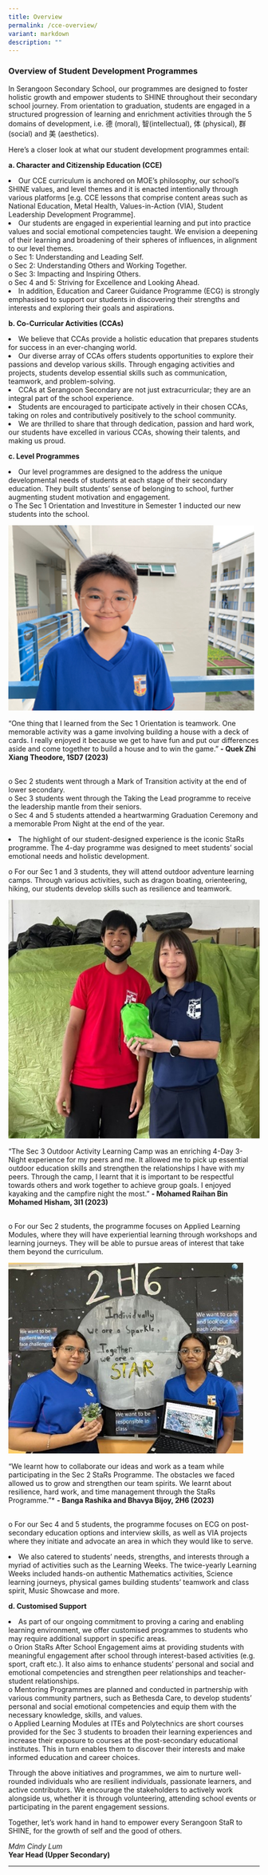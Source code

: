 ```yaml
---
title: Overview
permalink: /cce-overview/
variant: markdown
description: ""
---
```

### Overview of Student Development Programmes

In Serangoon Secondary School, our programmes are designed to foster holistic growth and empower students to SHINE throughout their secondary school journey. From orientation to graduation, students are engaged in a structured progression of learning and enrichment activities through the 5 domains of development, i.e. 德 (moral), 智(intellectual), 体 (physical), 群 (social) and 美 (aesthetics).

Here’s a closer look at what our student development programmes entail:

**a.	Character and Citizenship Education (CCE)**

<li>Our CCE curriculum is anchored on MOE’s philosophy, our school’s SHINE values, and level themes and it is enacted intentionally through various platforms [e.g. CCE lessons that comprise content areas such as National Education, Metal Health, Values-in-Action (VIA), Student Leadership Development Programme].
</li><li>Our students are engaged in experiential learning and put into practice values and social emotional competencies taught. We envision a deepening of their learning and broadening of their spheres of influences, in alignment to our level themes.
<br>o	Sec 1: Understanding and Leading Self. 
<br>o	Sec 2: Understanding Others and Working Together. 
<br>o	Sec 3: Impacting and Inspiring Others. 
<br>o	Sec 4 and 5: Striving for Excellence and Looking Ahead.
</li><li>In addition, Education and Career Guidance Programme (ECG) is strongly emphasised to support our students in discovering their strengths and interests and exploring their goals and aspirations. </li>

**b.	Co-Curricular Activities (CCAs)**

<li>We believe that CCAs provide a holistic education that prepares students for success in an ever-changing world. 
</li><li>Our diverse array of CCAs offers students opportunities to explore their passions and develop various skills. Through engaging activities and projects, students develop essential skills such as communication, teamwork, and problem-solving.
</li><li>CCAs at Serangoon Secondary are not just extracurricular; they are an integral part of the school experience.
</li><li>Students are encouraged to participate actively in their chosen CCAs, taking on roles and contributively positively to the school community.
</li><li>We are thrilled to share that through dedication, passion and hard work, our students have excelled in various CCAs, showing their talents, and making us proud.</li>

**c.	Level Programmes**

<li>Our level programmes are designed to the address the unique developmental needs of students at each stage of their secondary education. They built students’ sense of belonging to school, further augmenting student motivation and engagement. 
<br>o	The Sec 1 Orientation and Investiture in Semester 1 inducted our new students into the school.</li>

![](/images/Character%20and%20Citizenship%20Edu/cce_overview_1.png)

“One thing that I learned from the Sec 1 Orientation is teamwork. One memorable activity was a game involving building a house with a deck of cards. I really enjoyed it because we get to have fun and put our differences aside and come together to build a house and to win the game.” <b>- Quek Zhi Xiang Theodore, 1SD7 (2023)</b>

<br>o	Sec 2 students went through a Mark of Transition activity at the end of lower secondary. 
<br>o	Sec 3 students went through the Taking the Lead programme to receive the leadership mantle from their seniors. 
<br>o	Sec 4 and 5 students attended a heartwarming Graduation Ceremony and a memorable Prom Night at the end of the year.

<li>The highlight of our student-designed experience is the iconic StaRs programme. The 4-day programme was designed to meet students’ social emotional needs and holistic development.

o	For our Sec 1 and 3 students, they will attend outdoor adventure learning camps. Through various activities, such as dragon boating, orienteering, hiking, our students develop skills such as resilience and teamwork.</li>

![](/images/Character%20and%20Citizenship%20Edu/cce_overview_2.jpg)

“The Sec 3 Outdoor Activity Learning Camp was an enriching 4-Day 3-Night experience for my peers and me. It allowed me to pick up essential outdoor education skills and strengthen the relationships I have with my peers. Through the camp, I learnt that it is important to be respectful towards others and work together to achieve group goals. I enjoyed kayaking and the campfire night the most.” <b>- Mohamed Raihan Bin Mohamed Hisham, 3I1 (2023)</b>
	
<br>o	For our Sec 2 students, the programme focuses on Applied Learning Modules, where they will have experiential learning through workshops and learning journeys. They will be able to pursue areas of interest that take them beyond the curriculum.

![](/images/Character%20and%20Citizenship%20Edu/cce_overview_3.jpg)

“We learnt how to collaborate our ideas and work as a team while participating in the Sec 2 StaRs Programme. The obstacles we faced allowed us to grow and strengthen our team spirits. We learnt about resilience, hard work, and time management through the StaRs Programme.”* <b>- Banga Rashika and Bhavya Bijoy, 2H6 (2023)</b>

<br>o	For our Sec 4 and 5 students, the programme focuses on ECG on post-secondary education options and interview skills, as well as VIA projects where they initiate and advocate an area in which they would like to serve.

<li>We also catered to students’ needs, strengths, and interests through a myriad of activities such as the Learning Weeks. The twice-yearly Learning Weeks included hands-on authentic Mathematics activities, Science learning journeys, physical games building students’ teamwork and class spirit, Music Showcase and more.</li>

**d.	Customised Support** 

<li>As part of our ongoing commitment to proving a caring and enabling learning environment, we offer customised programmes to students who may require additional support in specific areas.
<br>o	Orion StaRs After School Engagement aims at providing students with meaningful engagement after school through interest-based activities (e.g. sport, craft etc.). It also aims to enhance students’ personal and social and emotional competencies and strengthen peer relationships and teacher-student relationships.
<br>o	Mentoring Programmes are planned and conducted in partnership with various community partners, such as Bethesda Care, to develop students’ personal and social emotional competencies and equip them with the necessary knowledge, skills, and values. 
<br>o	Applied Learning Modules at ITEs and Polytechnics are short courses provided for the Sec 3 students to broaden their learning experiences and increase their exposure to courses at the post-secondary educational institutes. This in turn enables them to discover their interests and make informed education and career choices.</li>

Through the above initiatives and programmes, we aim to nurture well-rounded individuals who are resilient individuals, passionate learners, and active contributors. We encourage the stakeholders to actively work alongside us, whether it is through volunteering, attending school events or participating in the parent engagement sessions.

Together, let’s work hand in hand to empower every Serangoon StaR to SHINE, for the growth of self and the good of others.

<i>Mdm Cindy Lum</i>
<br><b>Year Head (Upper Secondary)</b>
<hr>